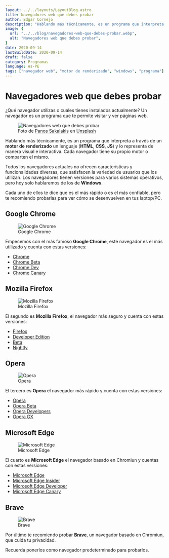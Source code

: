 ```yaml
---
layout: ../../layouts/LayoutBlog.astro
title: Navegadores web que debes probar
author: Edgar Cornejo
description: "Hablando más técnicamente, es un programa que interpreta a través de un motor de renderizado un lenguaje HTML, CSS, JS y lo representa de manera visual e interactiva. Cada navegador tiene su propio motor o comparten el mismo."
image: {
  url: "../../blog/navegadores-web-que-debes-probar.webp",
  alt: "Navegadores web que debes probar",
}  
date: 2020-09-14
lastBuildDate: 2020-09-14
draft: false
category: Programas
language: es-PE
tags: ["navegador web", "motor de renderizado", "windows", "programa"]
---
```


# Navegadores web que debes probar

¿Qué navegador utilizas o cuales tienes instalados actualmente? Un navegador es un programa que te permite visitar y ver páginas web.

<figure>
  <img src="../../blog/navegadores-web-que-debes-probar.webp" alt="Navegadores web que debes probar"/>
  <figcaption>Foto de <a href="https://unsplash.com/es/@meymigrou" title="Panos Sakalakis" target="_blank">Panos Sakalakis</a> en <a href="https://unsplash.com/es/fotos/monitor-de-pantalla-plana-negro-sobre-mesa-j9EtVGr0piI" title="Unsplash" target="_blank">Unsplash</a>
  </figcaption>
</figure>

Hablando más técnicamente, es un programa que interpreta a través de un **motor de renderizado** un lenguaje (**HTML**, **CSS**, **JS**) y lo representa de manera visual e interactiva. Cada navegador tiene su propio motor o comparten el mismo. 

Todos los navegadores actuales no ofrecen características y funcionalidades diversas, que satisfacen la variedad de usuarios que los utilizan. Los navegadores tienen versiones para varios sistemas operativos, pero hoy solo hablaremos de los de **Windows**.

Cada uno de ellos te dice que es el más rápido o es el más confiable, pero te recomiendo probarlas para ver cómo se desenvuelven en tus laptop/PC. 

## Google Chrome

<figure>
  <img src="../../blog/logo-chrome.svg" alt="Google Chrome"/>
  <figcaption>Google Chrome</figcaption>
</figure>

Empecemos con el más famoso **Google Chrome**, este navegador es el más utilizado y cuenta con estas versiones:

- <a href="https://www.google.com/intl/es-419/chrome/" title="Chrome" target="_blank">Chrome</a>
- <a href="https://www.google.com/intl/es-419/chrome/beta/" title="Chrome Beta" target="_blank">Chrome Beta</a>
- <a href="https://www.google.com/intl/es-419/chrome/dev/" title="Chrome Dev" target="_blank">Chrome Dev</a>
- <a href="https://www.google.com/intl/es-419/chrome/canary/" title="Chrome Canary" target="_blank">Chrome Canary</a>

## Mozilla Firefox

<figure>
  <img src="../../blog/logo-firefox.png" alt="Mozilla Firefox"/>
  <figcaption>Mozilla Firefox</figcaption>
</figure>

El  segundo es **Mozilla Firefox**, el navegador más seguro y cuenta con estas versiones:

- <a href="https://www.mozilla.org/es-ES/firefox/new/" title="Firefox" target="_blank">Firefox</a>
- <a href="https://www.mozilla.org/es-ES/firefox/developer/" title="Developer Edition" target="_blank">Developer Edition</a>
- <a href="https://www.mozilla.org/es-ES/firefox/channel/desktop/#beta" title="Beta" target="_blank">Beta</a>
- <a href="https://www.mozilla.org/es-ES/firefox/channel/desktop/#nightly" title="Nightly" target="_blank">Nightly</a>

## Opera

<figure>
  <img src="../../blog/logo-opera.png" alt="Opera"/>
  <figcaption>Opera</figcaption>
</figure>

El tercero es **Opera** el navegador más rápido y cuenta con estas versiones:

- <a href="https://www.opera.com/es" title="Opera" target="_blank">Opera</a>
- <a href="https://www.opera.com/es-419/computer/beta" title="Opera Beta" target="_blank">Opera Beta</a>
- <a href="https://www.opera.com/es-419/computer/beta" title="Opera Developers" target="_blank">Opera Developers</a>
- <a href="https://www.opera.com/es-419/gx" title="Opera GX" target="_blank">Opera GX</a>

## Microsoft Edge

<figure>
  <img src="../../blog/logo-edge.png" alt="Microsoft Edge"/>
  <figcaption>Microsoft Edge</figcaption>
</figure>

El cuarto es **Microsoft Edge** el navegador basado en Chromiun y cuentas con estas versiones:

- <a href="https://www.microsoft.com/es-es/edge/features" title="Microsoft Edge" target="_blank">Microsoft Edge</a>
- <a href="https://www.microsoftedgeinsider.com/es-es/" title="Microsoft Edge Insider" target="_blank">Microsoft Edge Insider</a>
- <a href="https://developer.microsoft.com/en-us/microsoft-edge/" title="Microsoft Edge Developer" target="_blank">Microsoft Edge Developer</a>
- <a href="https://www.microsoftedgeinsider.com/es-es/download" title="Microsoft Edge Canary" target="_blank">Microsoft Edge Canary</a>

## Brave

<figure>
  <img src="../../blog/logo-brave.svg" alt="Brave"/>
  <figcaption>Brave</figcaption>
</figure>

Por último te recomiendo probar **<a href="https://brave.com/es/" title="Brave" target="_blank">Brave</a>**, un navegador basado en Chromiun, que cuida tu privacidad.

Recuerda ponerlos como navegador predeterminado para probarlos.
